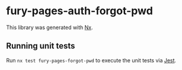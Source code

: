 # fury-pages-auth-forgot-pwd

This library was generated with [Nx](https://nx.dev).


## Running unit tests

Run `nx test fury-pages-forgot-pwd` to execute the unit tests via [Jest](https://jestjs.io).


